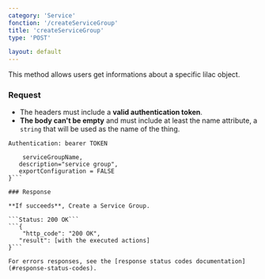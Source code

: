```yaml
---
category: 'Service'
fonction: '/createServiceGroup'
title: 'createServiceGroup'
type: 'POST'

layout: default
---
```


This method allows users get informations about a specific lilac object.

### Request

* The headers must include a **valid authentication token**.
* **The body can't be empty** and must include at least the name attribute, a `string` that will be used as the name of the thing.

```Authentication: bearer TOKEN```
```{
    serviceGroupName,
   description="service group",
   exportConfiguration = FALSE
}```

### Response

**If succeeds**, Create a Service Group.

```Status: 200 OK```
```{
    "http_code": "200 OK",
   "result": [with the executed actions]
}```

For errors responses, see the [response status codes documentation](#response-status-codes).